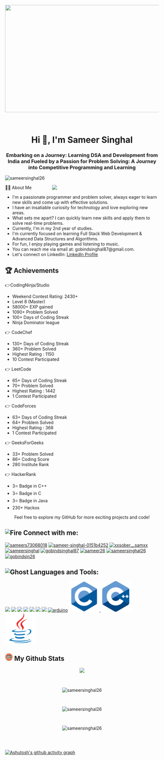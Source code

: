 <p align="center">
<img src="https://user-images.githubusercontent.com/74038190/225813708-98b745f2-7d22-48cf-9150-083f1b00d6c9.gif" height="350px" width="1500px">
</p>
<br>
<h1 align="center">Hi 👋, I'm Sameer Singhal</h1>
<h3 align="center">Embarking on a Journey: Learning DSA and Development from India and Fueled by a Passion for Problem Solving: A Journey into Competitive Programming and Learning</h3>

<p align="left"> <img src="https://komarev.com/ghpvc/?username=sameersinghal26&label=Profile%20views&color=0e75b6&style=flat" alt="sameersinghal26" /> </p>
<div>
   <p align="right"> <img  align="right" src="https://cdn.dribbble.com/users/1162077/screenshots/3848914/programmer.gif" width="350px"/></p>
  <p align="left">👨‍🎓 About Me
    <ul>
      <li>I'm a passionate programmer and problem solver, always eager to learn new skills and come up with effective solutions.</li>
      <li>I have an insatiable curiosity for technology and love exploring new areas.</li>
      <li>What sets me apart? I can quickly learn new skills and apply them to solve real-time problems.</li>
      <li>Currently, I'm in my 2nd year of studies.</li>
      <li>I'm currently focused on learning Full Stack Web Development & Advanced Data Structures and Algorithms.</li>
      <li>For fun, I enjoy playing games and listening to music.</li>
      <li>You can reach me via email at: gobindsinghal87@gmail.com.</li>
      <li>Let's connect on LinkedIn: <a href="www.linkedin.com/in/sameer-singhal-0151b4252">LinkedIn Profile</a></li>
    </ul>
  </p>
</div>
<h2> 🏆 Achievements </h2>
<div>
  <p align ="left"> 👉CodingNinja/Studio
    <ul>
      <li>Weekend Contest Rating: 2430+</li>
      <li>Level 8 (Master)</li>
      <li>58000+ EXP gained</li>
      <li>1090+ Problem Solved</li>
      <li>100+ Days of Coding Streak</li>
      <li>Ninja Dominator league</li>
    </ul>
  </p>
  <p align ="left"> 👉 CodeChef
    <ul>
      <li>130+ Days of Coding Streak</li>
      <li>360+ Problem Solved</li>
      <li>Highest Rating : 1150</li>
      <li>10 Contest Participated</li>
    </ul>
  </p>
  <p align ="left"> 👉 LeetCode
    <ul>
      <li>65+ Days of Coding Streak</li>
      <li>70+ Problem Solved</li>
      <li>Highest Rating : 1442</li>
      <li>1 Contest Participated</li>
    </ul>
  </p>
  <p align ="left"> 👉 CodeForces
    <ul>
      <li>63+ Days of Coding Streak</li>
      <li>64+ Problem Solved</li>
      <li>Highest Rating : 368</li>
      <li>1 Contest Participated</li>
    </ul>
  </p>
  <p align ="left"> 👉 GeeksForGeeks
    <ul>
      <li>33+ Problem Solved</li>
      <li>86+ Coding Score</li>
      <li>280 Institute Rank</li>
    </ul>
  </p>
  <p align ="left"> 👉 HackerRank
    <ul>
      <li>3⭐ Badge in C++</li>
      <li>3⭐ Badge in C</li>
      <li>3⭐ Badge in Java</li>
      <li>230+ Hackos</li>
    </ul>
  </p>
  <p align="Center">Feel free to explore my GitHub for more exciting projects and code!</p>
</div>


<h2 align="left"> <img src="https://user-images.githubusercontent.com/74038190/216122041-518ac897-8d92-4c6b-9b3f-ca01dcaf38ee.png" alt="Fire" width="30" /> Connect with me:</h2>
<p align="left">
<a href="https://twitter.com/sameers73068018" target="blank"><img align="center" src="https://raw.githubusercontent.com/rahuldkjain/github-profile-readme-generator/master/src/images/icons/Social/twitter.svg" alt="sameers73068018"  width="70" /></a>
<a href="https://linkedin.com/in/sameer-singhal-0151b4252" target="blank"><img align="center" src="https://raw.githubusercontent.com/rahuldkjain/github-profile-readme-generator/master/src/images/icons/Social/linked-in-alt.svg" alt="sameer-singhal-0151b4252" width="70" /></a>
<a href="https://instagram.com/xxsober._.samxx" target="blank"><img align="center" src="https://raw.githubusercontent.com/rahuldkjain/github-profile-readme-generator/master/src/images/icons/Social/instagram.svg" alt="xxsober._.samxx" width="70" /></a>
<a href="https://www.codechef.com/users/sameersinghal" target="blank"><img align="center" src="https://cdn.jsdelivr.net/npm/simple-icons@3.1.0/icons/codechef.svg" alt="sameersinghal" width="70" /></a>
<a href="https://www.hackerrank.com/gobindsinghal87" target="blank"><img align="center" src="https://raw.githubusercontent.com/rahuldkjain/github-profile-readme-generator/master/src/images/icons/Social/hackerrank.svg" alt="gobindsinghal87" width="70" /></a>
<a href="https://codeforces.com/profile/sameer26" target="blank"><img align="center" src="https://raw.githubusercontent.com/rahuldkjain/github-profile-readme-generator/master/src/images/icons/Social/codeforces.svg" alt="sameer26" width="70" /></a>
<a href="https://www.leetcode.com/sameersinghal26" target="blank"><img align="center" src="https://raw.githubusercontent.com/rahuldkjain/github-profile-readme-generator/master/src/images/icons/Social/leet-code.svg" alt="sameersinghal26" width="70" /></a>
<a href="https://auth.geeksforgeeks.org/user/gobindsin26" target="blank"><img align="center" src="https://raw.githubusercontent.com/rahuldkjain/github-profile-readme-generator/master/src/images/icons/Social/geeks-for-geeks.svg" alt="gobindsin26" width="70" /></a>
</p>

<h2 align="left"> <img src="https://raw.githubusercontent.com/Tarikul-Islam-Anik/Animated-Fluent-Emojis/master/Emojis/Smilies/Ghost.png" alt="Ghost" width="40" /> Languages and Tools:</h2>
<div>
<img src="https://user-images.githubusercontent.com/74038190/212257454-16e3712e-945a-4ca2-b238-408ad0bf87e6.gif" width="100">
<img src="https://user-images.githubusercontent.com/74038190/212257472-08e52665-c503-4bd9-aa20-f5a4dae769b5.gif" width="100">
<img src="https://user-images.githubusercontent.com/74038190/212257468-1e9a91f1-b626-4baa-b15d-5c385dfa7ed2.gif" width="100">
<img src="https://user-images.githubusercontent.com/74038190/212257465-7ce8d493-cac5-494e-982a-5a9deb852c4b.gif" width="100">
<img src="https://user-images.githubusercontent.com/74038190/212280805-9bcb336b-8c55-46a8-abf8-ff286ab55472.gif" width="100">
<img src="https://user-images.githubusercontent.com/74038190/212281775-b468df30-4edc-4bf8-a4ee-f52e1aaddc86.gif" width="150">
<img src="https://github.com/Anmol-Baranwal/Cool-GIFs-For-GitHub/assets/74038190/de038172-e903-4951-926c-755878deb0b4" width="100">
<a href="https://www.arduino.cc/" target="_blank" rel="noreferrer"><img src="https://cdn.worldvectorlogo.com/logos/arduino-1.svg" alt="arduino" width="100"/></a>
<a href="https://www.cprogramming.com/" target="_blank" rel="noreferrer"> <img src="https://raw.githubusercontent.com/devicons/devicon/master/icons/c/c-original.svg" alt="c" width="100"/> </a>
<a href="https://www.w3schools.com/cpp/" target="_blank" rel="noreferrer"> <img src="https://raw.githubusercontent.com/devicons/devicon/master/icons/cplusplus/cplusplus-original.svg" alt="cplusplus" width="100"/> </a>
<a href="https://www.java.com" target="_blank" rel="noreferrer"> <img src="https://raw.githubusercontent.com/devicons/devicon/master/icons/java/java-original.svg" alt="java" width="100"/> </a>
</br>
</div>
<div>
<h2> <img src="assets/coding_icon.png" width="25"/>  My Github Stats</h2>
<p align="center"> <img src="https://holopin.me/sameersinghal26"/> </p>

</br>

<p align ="center"><img src="https://github-readme-stats.vercel.app/api?username=Sameersinghal26&show_icons=true&locale=en" alt="sameersinghal26" /></p>

</br>

<p align="center"><img src="https://github-readme-streak-stats.herokuapp.com/?user=Sameersinghal26&" alt="sameersinghal26" /></p>

</br>

<p align="center"><img  src="https://github-readme-stats.vercel.app/api/top-langs?username=SameerSinghal26&show_icons=true&locale=en&layout=compact" alt="sameersinghal26" /></p>

</br>
</br>


[![Ashutosh's github activity graph](https://github-readme-activity-graph.vercel.app/graph?username=SameerSinghal26&theme=react-dark)](https://github.com/ashutosh00710/github-readme-activity-graph)

</div>

